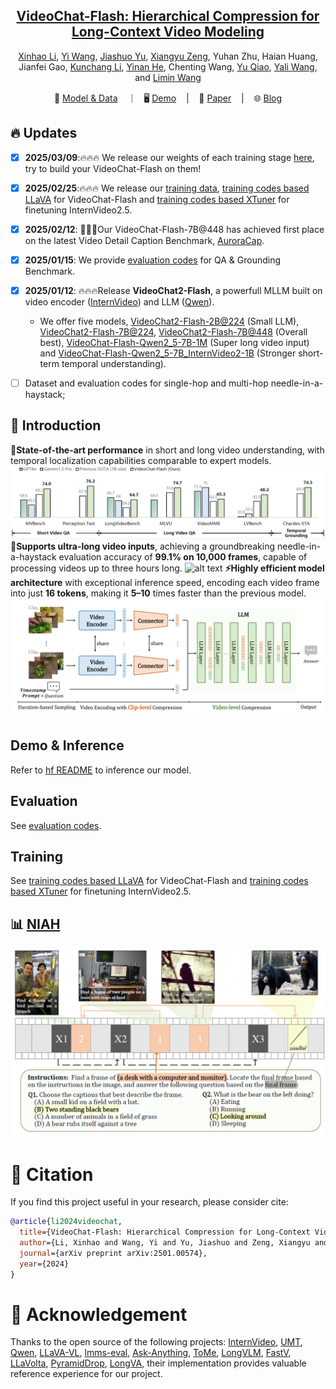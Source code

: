 
<div align="center">


<h2><a href="https://www.arxiv.org/abs/2501.00574">VideoChat-Flash: Hierarchical Compression for Long-Context Video Modeling</a></h2>

[Xinhao Li](https://scholar.google.com/citations?user=evR3uR0AAAAJ), [Yi Wang](https://scholar.google.com.hk/citations?user=Xm2M8UwAAAAJ), [Jiashuo Yu](https://scholar.google.com.hk/citations?user=iH0Aq0YAAAAJ&oi=ao), [Xiangyu Zeng](https://scholar.google.com/citations?user=jS13DXkAAAAJ&hl=zh-CN), Yuhan Zhu, Haian Huang, Jianfei Gao, [Kunchang Li](https://scholar.google.com/citations?user=D4tLSbsAAAAJ), [Yinan He](https://dblp.org/pid/93/7763.html), Chenting Wang, [Yu Qiao](https://scholar.google.com/citations?user=gFtI-8QAAAAJ&hl), [Yali Wang](https://scholar.google.com/citations?user=hD948dkAAAAJ), and [Limin Wang](https://scholar.google.com/citations?user=HEuN8PcAAAAJ)

<p align="center">
        🤗 <a href="https://huggingface.co/collections/OpenGVLab/videochat-flash-6781493748713b5ba2b705e0">Model & Data</a> &nbsp&nbsp ｜ &nbsp&nbsp🖥️ <a href="">Demo</a> &nbsp&nbsp | &nbsp&nbsp 📑 <a href="https://www.arxiv.org/abs/2501.00574">Paper</a> &nbsp&nbsp | &nbsp&nbsp 🌐 <a href="https://internvideo.github.io/blog/2024-12-31-VideoChat-Flash/">Blog</a>
<br>

</p>



</div>



## :fire: Updates
- [x] **2025/03/09**:🔥🔥🔥 We release our weights of each training stage [here](https://github.com/OpenGVLab/VideoChat-Flash/blob/main/llava-train_videochat/README.), try to build your VideoChat-Flash on them!
- [x] **2025/02/25**:🔥🔥🔥 We release our [training data](https://huggingface.co/datasets/OpenGVLab/VideoChat-Flash-Training-Data), [training codes based LLaVA](llava-train_videochat) for VideoChat-Flash and [training codes based XTuner](xtuner-train_internvideo2_5) for finetuning InternVideo2.5.
- [x] **2025/02/12**: 🎉🎉🎉Our VideoChat-Flash-7B@448 has achieved first place on the latest Video Detail Caption Benchmark, [AuroraCap](https://rese1f.github.io/aurora-web/).
- [x] **2025/01/15**: We provide [evaluation codes](lmms-eval_videochat) for QA & Grounding Benchmark.
- [x] **2025/01/12**: 🔥🔥🔥Release **VideoChat2-Flash**, a powerfull MLLM built on video encoder ([InternVideo](https://github.com/OpenGVLab/InternVideo)) and LLM ([Qwen](https://github.com/QwenLM/Qwen)).
    - We offer five models, [VideoChat2-Flash-2B@224](https://huggingface.co/OpenGVLab/VideoChat-Flash-Qwen2_5-2B_res448) (Small LLM), [VideoChat2-Flash-7B@224](https://huggingface.co/OpenGVLab/VideoChat-Flash-Qwen2-7B_res224), [VideoChat2-Flash-7B@448](https://huggingface.co/OpenGVLab/VideoChat-Flash-Qwen2-7B_res448) (Overall best), [VideoChat-Flash-Qwen2_5-7B-1M](https://huggingface.co/OpenGVLab/VideoChat-Flash-Qwen2_5-7B-1M_res224) (Super long video input) and [VideoChat-Flash-Qwen2_5-7B_InternVideo2-1B](https://huggingface.co/OpenGVLab/VideoChat-Flash-Qwen2_5-7B_InternVideo2-1B) (Stronger short-term temporal understanding).
    <!-- - We provide [online demos]() and demo codes that can be run locally. -->

- [ ] Dataset and evaluation codes for single-hop and multi-hop needle-in-a-haystack;
    <!-- -  We also provide the evaluation codes for various benchmarks, which are constructed based on [lmms-eval](https://github.com/EvolvingLMMs-Lab/lmms-eval). -->


## :parrot: Introduction

**🚀State-of-the-art performance** in short and long video understanding, with temporal localization capabilities comparable to expert models.
![alt text](img/sota.png)
**🔭Supports ultra-long video inputs**, achieving a groundbreaking needle-in-a-haystack evaluation accuracy of **99.1% on 10,000 frames**, capable of processing videos up to three hours long.
![alt text](img/niah.png)
**⚡Highly efficient model architecture** with exceptional inference speed, encoding each video frame into just **16 tokens**, making it **5–10** times faster than the previous model.
![alt text](img/model_framework.png)




## Demo & Inference

Refer to [hf README](https://huggingface.co/OpenGVLab/VideoChat-Flash-Qwen2_5-2B_res448) to inference our model.

## Evaluation


See [evaluation codes](lmms-eval_videochat).

## Training


See [training codes based LLaVA](llava-train_videochat) for VideoChat-Flash and [training codes based XTuner](xtuner-train_internvideo2_5) for finetuning InternVideo2.5.



## :bar_chart: [NIAH](./BENCHMARK.md)


![alt text](img/mhniah.png)

# :page_facing_up: Citation

If you find this project useful in your research, please consider cite:
```BibTeX
@article{li2024videochat,
  title={VideoChat-Flash: Hierarchical Compression for Long-Context Video Modeling},
  author={Li, Xinhao and Wang, Yi and Yu, Jiashuo and Zeng, Xiangyu and Zhu, Yuhan and Huang, Haian and Gao, Jianfei and Li, Kunchang and He, Yinan and Wang, Chenting and Qiao, Yu and Wang, Yali and Wang, Limin},
  journal={arXiv preprint arXiv:2501.00574},
  year={2024}
}
```

# :dizzy: Acknowledgement

Thanks to the open source of the following projects: [InternVideo](https://github.com/OpenGVLab/InternVideo), [UMT](https://github.com/OpenGVLab/unmasked_teacher), [Qwen](https://github.com/QwenLM/Qwen), [LLaVA-VL](https://github.com/LLaVA-VL/LLaVA-NeXT), [lmms-eval](https://github.com/EvolvingLMMs-Lab/lmms-eval), [Ask-Anything](https://github.com/OpenGVLab/Ask-Anything), [ToMe](https://github.com/facebookresearch/ToMe), [LongVLM](https://github.com/ziplab/LongVLM), [FastV](https://github.com/pkunlp-icler/FastV), [LLaVolta](https://github.com/Beckschen/LLaVolta), [PyramidDrop](https://github.com/Cooperx521/PyramidDrop), [LongVA](https://github.com/EvolvingLMMs-Lab/LongVA), their implementation provides valuable reference experience for our project.

